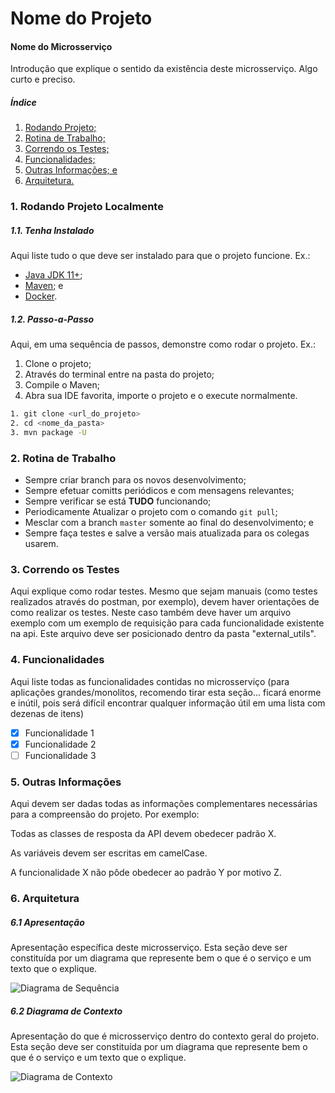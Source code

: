 # Nome do Projeto

#### Nome do Microsserviço

Introdução que explique o sentido da existência deste microsserviço. Algo curto e preciso.

##### Índice

1. [ Rodando Projeto; ](#1-rodando-projeto-localmente)
2. [ Rotina de Trabalho; ](#2-rotina-de-trabalho)
3. [ Correndo os Testes; ](#3-correndo-os-testes-no-postman)
4. [ Funcionalidades; ](#4-funcionalidades)
5. [ Outras Informações; e ](#5-outras-informações)
6. [ Arquitetura. ](#6-arquitetura)

### 1. Rodando Projeto Localmente

##### 1.1. Tenha Instalado

Aqui liste tudo o que deve ser instalado para que o projeto funcione. Ex.:

* [Java JDK 11+](https://openjdk.java.net/projects/jdk/15/);
* [Maven](https://maven.apache.org/download.cgi); e
* [Docker](https://www.docker.com/products/docker-desktop/).

##### 1.2. Passo-a-Passo

Aqui, em uma sequência de passos, demonstre como rodar o projeto. Ex.:

1. Clone o projeto;
2. Através do terminal entre na pasta do projeto;
3. Compile o Maven;
4. Abra sua IDE favorita, importe o projeto e o execute normalmente.

```sh
1. git clone <url_do_projeto>
2. cd <nome_da_pasta>
3. mvn package -U
```

### 2. Rotina de Trabalho

- Sempre criar branch para os novos desenvolvimento;
- Sempre efetuar comitts periódicos e com mensagens relevantes;
- Sempre verificar se está **TUDO** funcionando;
- Periodicamente Atualizar o projeto com o comando `git pull`;
- Mesclar com a branch `master` somente ao final do desenvolvimento; e
- Sempre faça testes e salve a versão mais atualizada para os colegas usarem.

### 3. Correndo os Testes

Aqui explique como rodar testes. Mesmo que sejam manuais (como testes realizados através do postman, por exemplo), devem haver orientações de como realizar os testes.
Neste caso também deve haver um arquivo exemplo com um exemplo de requisição para cada funcionalidade existente na api.
Este arquivo deve ser posicionado dentro da pasta "external_utils".

### 4. Funcionalidades

Aqui liste todas as funcionalidades contidas no microsserviço (para aplicações grandes/monolitos, recomendo tirar esta seção... ficará enorme e inútil, pois será difícil encontrar qualquer informação útil em uma lista com dezenas de itens)

- [x] Funcionalidade 1
- [x] Funcionalidade 2
- [ ] Funcionalidade 3

### 5. Outras Informações

Aqui devem ser dadas todas as informações complementares necessárias para a compreensão do projeto. Por exemplo:

Todas as classes de resposta da API devem obedecer padrão X.

As variáveis devem ser escritas em camelCase.

A funcionalidade X não pôde obedecer ao padrão Y por motivo Z.


### 6. Arquitetura

##### 6.1 Apresentação

Apresentação específica deste microsserviço. Esta seção deve ser constituída por um diagrama que represente bem o que é o serviço e um texto que o explique.


![Diagrama de Sequência](external_utils/Sequence%20Diagram.png)

##### 6.2 Diagrama de Contexto

Apresentação do que é microsserviço dentro do contexto geral do projeto.
Esta seção deve ser constituída por um diagrama que represente bem o que é o serviço e um texto que o explique.


![Diagrama de Contexto](external_utils/NBC%20-%20Visão%20Geral.png)

